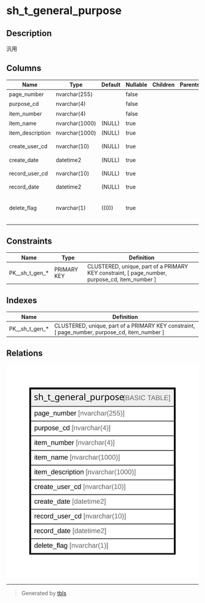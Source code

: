 # sh_t_general_purpose

## Description

汎用

## Columns

| Name | Type | Default | Nullable | Children | Parents | Comment |
| ---- | ---- | ------- | -------- | -------- | ------- | ------- |
| page_number | nvarchar(255) |  | false |  |  | 画面CD |
| purpose_cd | nvarchar(4) |  | false |  |  | 汎用CD |
| item_number | nvarchar(4) |  | false |  |  | 項目CD |
| item_name | nvarchar(1000) | (NULL) | true |  |  | 項目名 |
| item_description | nvarchar(1000) | (NULL) | true |  |  | 項目説明 |
| create_user_cd | nvarchar(10) | (NULL) | true |  |  | 作成者コード |
| create_date | datetime2 | (NULL) | true |  |  | 作成日時 |
| record_user_cd | nvarchar(10) | (NULL) | true |  |  | 更新者コード |
| record_date | datetime2 | (NULL) | true |  |  | 更新日時 |
| delete_flag | nvarchar(1) | ((0)) | true |  |  | 削除フラグ:0未削除、1削除済 |

## Constraints

| Name | Type | Definition |
| ---- | ---- | ---------- |
| PK__sh_t_gen_* | PRIMARY KEY | CLUSTERED, unique, part of a PRIMARY KEY constraint, [ page_number, purpose_cd, item_number ] |

## Indexes

| Name | Definition |
| ---- | ---------- |
| PK__sh_t_gen_* | CLUSTERED, unique, part of a PRIMARY KEY constraint, [ page_number, purpose_cd, item_number ] |

## Relations

![er](sh_t_general_purpose.svg)

---

> Generated by [tbls](https://github.com/k1LoW/tbls)
